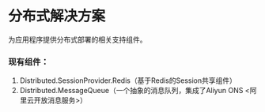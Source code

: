 # 分布式解决方案
为应用程序提供分布式部署的相关支持组件。

### 现有组件：
1. Distributed.SessionProvider.Redis（基于Redis的Session共享组件）
2. Distributed.MessageQueue（一个抽象的消息队列，集成了Aliyun ONS <阿里云开放消息服务>）
